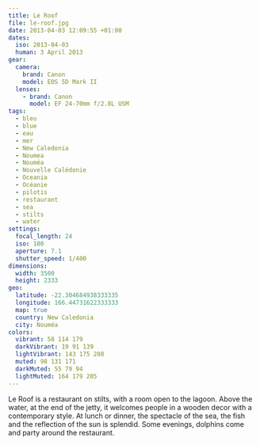 ```yaml
---
title: Le Roof
file: le-roof.jpg
date: 2013-04-03 12:09:55 +01:00
dates:
  iso: 2013-04-03
  human: 3 April 2013
gear:
  camera:
    brand: Canon
    model: EOS 5D Mark II
  lenses:
    - brand: Canon
      model: EF 24-70mm f/2.8L USM
tags:
  - bleu
  - blue
  - eau
  - mer
  - New Caledonia
  - Noumea
  - Nouméa
  - Nouvelle Calédonie
  - Oceania
  - Océanie
  - pilotis
  - restaurant
  - sea
  - stilts
  - water
settings:
  focal_length: 24
  iso: 100
  aperture: 7.1
  shutter_speed: 1/400
dimensions:
  width: 3500
  height: 2333
geo:
  latitude: -22.304684938333335
  longitude: 166.44731622333333
  map: true
  country: New Caledonia
  city: Nouméa
colors:
  vibrant: 58 114 179
  darkVibrant: 19 91 139
  lightVibrant: 143 175 208
  muted: 98 131 171
  darkMuted: 55 79 94
  lightMuted: 164 179 205
---
```


Le Roof is a restaurant on stilts, with a room open to the lagoon. Above the water, at the end of the jetty, it welcomes people in a wooden decor with a contemporary style. At lunch or dinner, the spectacle of the sea, the fish and the reflection of the sun is splendid. Some evenings, dolphins come and party around the restaurant.
